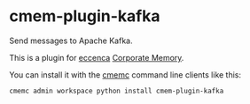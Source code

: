 # cmem-plugin-kafka

Send messages to Apache Kafka.

This is a plugin for [eccenca](https://eccenca.com) [Corporate Memory](https://documentation.eccenca.com).

You can install it with the [cmemc](https://eccenca.com/go/cmemc) command line
clients like this:

```
cmemc admin workspace python install cmem-plugin-kafka
```

